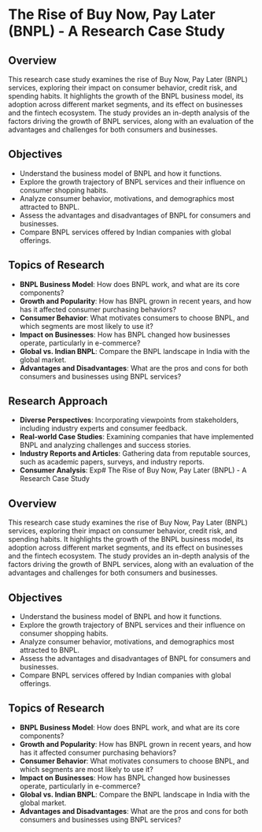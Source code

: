 # The Rise of Buy Now, Pay Later (BNPL) - A Research Case Study

## Overview
This research case study examines the rise of Buy Now, Pay Later (BNPL) services, exploring their impact on consumer behavior, credit risk, and spending habits. It highlights the growth of the BNPL business model, its adoption across different market segments, and its effect on businesses and the fintech ecosystem. The study provides an in-depth analysis of the factors driving the growth of BNPL services, along with an evaluation of the advantages and challenges for both consumers and businesses.

## Objectives
- Understand the business model of BNPL and how it functions.
- Explore the growth trajectory of BNPL services and their influence on consumer shopping habits.
- Analyze consumer behavior, motivations, and demographics most attracted to BNPL.
- Assess the advantages and disadvantages of BNPL for consumers and businesses.
- Compare BNPL services offered by Indian companies with global offerings.

## Topics of Research
- **BNPL Business Model**: How does BNPL work, and what are its core components?
- **Growth and Popularity**: How has BNPL grown in recent years, and how has it affected consumer purchasing behaviors?
- **Consumer Behavior**: What motivates consumers to choose BNPL, and which segments are most likely to use it?
- **Impact on Businesses**: How has BNPL changed how businesses operate, particularly in e-commerce?
- **Global vs. Indian BNPL**: Compare the BNPL landscape in India with the global market.
- **Advantages and Disadvantages**: What are the pros and cons for both consumers and businesses using BNPL services?

## Research Approach
- **Diverse Perspectives**: Incorporating viewpoints from stakeholders, including industry experts and consumer feedback.
- **Real-world Case Studies**: Examining companies that have implemented BNPL and analyzing challenges and success stories.
- **Industry Reports and Articles**: Gathering data from reputable sources, such as academic papers, surveys, and industry reports.
- **Consumer Analysis**: Exp# The Rise of Buy Now, Pay Later (BNPL) - A Research Case Study

## Overview
This research case study examines the rise of Buy Now, Pay Later (BNPL) services, exploring their impact on consumer behavior, credit risk, and spending habits. It highlights the growth of the BNPL business model, its adoption across different market segments, and its effect on businesses and the fintech ecosystem. The study provides an in-depth analysis of the factors driving the growth of BNPL services, along with an evaluation of the advantages and challenges for both consumers and businesses.

## Objectives
- Understand the business model of BNPL and how it functions.
- Explore the growth trajectory of BNPL services and their influence on consumer shopping habits.
- Analyze consumer behavior, motivations, and demographics most attracted to BNPL.
- Assess the advantages and disadvantages of BNPL for consumers and businesses.
- Compare BNPL services offered by Indian companies with global offerings.

## Topics of Research
- **BNPL Business Model**: How does BNPL work, and what are its core components?
- **Growth and Popularity**: How has BNPL grown in recent years, and how has it affected consumer purchasing behaviors?
- **Consumer Behavior**: What motivates consumers to choose BNPL, and which segments are most likely to use it?
- **Impact on Businesses**: How has BNPL changed how businesses operate, particularly in e-commerce?
- **Global vs. Indian BNPL**: Compare the BNPL landscape in India with the global market.
- **Advantages and Disadvantages**: What are the pros and cons for both consumers and businesses using BNPL services?
